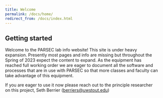 ```yaml
---
title: Welcome
permalink: /docs/home/
redirect_from: /docs/index.html
---
```

## Getting started
Welcome to the PARSEC lab info website! This site is under heavy expansion. Presently most pages and info are missing but throughout the Spring of 2023 expect the content to expand. As the equipment has reached full working order we are eager to document all the software and processes that are in use with PARSEC so that more classes and faculty can take advantage of this equipment.

If you are eager to use it now please reach out to the principle researcher on this project, Seth Berrier ([berriers@uwstout.edu](mailto:berriers@uwstout.edu))

